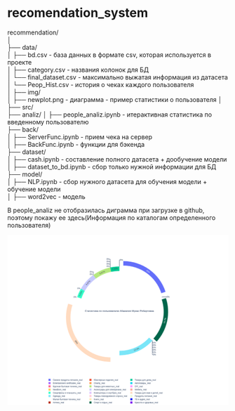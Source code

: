 # recomendation_system

recommendation/  
│  
├── data/  
│ ├── bd.csv - база данных в формате csv, которая используется в проекте  
│ ├── category.csv - названия колонок для БД  
│ └── final_dataset.csv - максимально выжатая информация из датасета  
│ └── Peop_Hist.csv - история о чеках каждого пользователя  
│
├── img/  
│ ├── newplot.png - диаграмма - пример статистики о пользователя
│
├── src/  
├── analiz/
│ ├── people_analiz.ipynb - итерактивная статистика по введенному пользователю  
├── back/  
│ ├── ServerFunc.ipynb - прием чека на сервер  
│ ├── BackFunc.ipynb - функции для бэкенда  
├── dataset/  
│ ├── cash.ipynb - составление полного датасета + дообучение модели  
│ ├── dataset_to_bd.ipynb - сбор только нужной информации для БД  
├── model/  
│ ├── NLP.ipynb - сбор нужного датасета для обучения модели + обучение модели  
│ ├── word2vec - модель  

В people_analiz не отобразилась диграмма при загрузке в github, поэтому покажу ее здесь(Информация по каталогам определенного пользователя)

![Диаграмма](img/newplot.png)